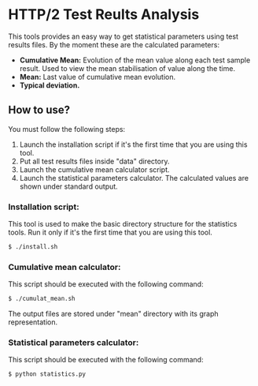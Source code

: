 # HTTP/2 Test Reults Analysis

This tools provides an easy way to get statistical parameters using test results files. By the moment these are the calculated parameters:

- **Cumulative Mean:** Evolution of the mean value along each test sample result. Used to view the mean stabilisation of value along the time.
- **Mean:** Last value of cumulative mean evolution.
- **Typical deviation.**


## How to use?

You must follow the following steps:

1. Launch the installation script if it's the first time that you are using this tool.
2. Put all test results files inside "data" directory.
3. Launch the cumulative mean calculator script.
4. Launch the statistical parameters calculator. The calculated values are shown under standard output.

### Installation script:

This tool is used to make the basic directory structure for the statistics tools. Run it only if it's the first time that you are using this tool.

```sh
$ ./install.sh
```

### Cumulative mean calculator:

This script should be executed with the following command:

```sh
$ ./cumulat_mean.sh
```

The output files are stored under "mean" directory with its graph representation.

### Statistical parameters calculator:

This script should be executed with the following command:

```sh
$ python statistics.py
```
